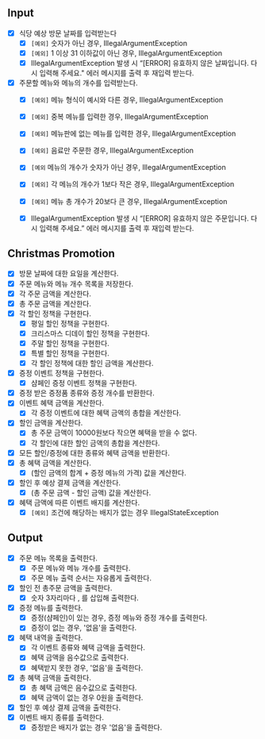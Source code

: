 ## Input

- [x]  식당 예상 방문 날짜를 입력받는다
   - [x]  `[예외]` 숫자가 아닌 경우, IllegalArgumentException
   - [x]  `[예외]` 1 이상 31 이하값이 아닌 경우, IllegalArgumentException
   - [x]  IllegalArgumentException 발생 시 “[ERROR] 유효하지 않은 날짜입니다. 다시 입력해 주세요." 에러 메시지를 출력 후 재입력 받는다.
- [x]  주문할 메뉴와 메뉴의 개수를 입력받는다.
   - [x]  `[예외]` 메뉴 형식이 예시와 다른 경우, IllegalArgumentException
   - [x]  `[예외]` 중복 메뉴를 입력한 경우, IllegalArgumentException
   - [x]  `[예외]` 메뉴판에 없는 메뉴를 입력한 경우, IllegalArgumentException
   - [x]  `[예외]` 음료만 주문한 경우, IllegalArgumentException
   - [x]  `[예외`  메뉴의 개수가 숫자가 아닌 경우, IllegalArgumentException
   - [x]  `[예외]` 각 메뉴의 개수가 1보다 작은 경우, IllegalArgumentException
   - [x]  `[예외]` 메뉴 총 개수가 20보다 큰 경우, IllegalArgumentException
   - [x]  IllegalArgumentException 발생 시 “[ERROR] 유효하지 않은 주문입니다. 다시 입력해 주세요.” 에러 메시지를 출력 후 재입력 받는다.


## Christmas Promotion

- [x]  방문 날짜에 대한 요일을 계산한다.
- [x]  주문 메뉴와 메뉴 개수 목록을 저장한다.
- [x]  각 주문 금액을 계산한다.
- [x]  총 주문 금액을 계산한다.
- [x]  각 할인 정책을 구현한다.
   - [x]  평일 할인 정책을 구현한다.
   - [x]  크리스마스 디데이 할인 정책을 구현한다.
   - [x]  주말 할인 정책을 구현한다.
   - [x]  특별 할인 정책을 구현한다.
   - [x]  각 할인 정책에 대한 할인 금액을 계산한다.
- [x]  증정 이벤트 정책을 구현한다.
   - [x]  샴페인 증정 이벤트 정책을 구현한다.
- [x]  증정 받은 증정품 종류와 증정 개수를 반환한다.
- [x]  이벤트 혜택 금액을 계산한다.
   - [x]  각 증정 이벤트에 대한 혜택 금액의 총합을 계산한다.
- [x]  할인 금액을 계산한다.
   - [x]  총 주문 금액이 10000원보다 작으면 혜택을 받을 수 없다.
   - [x]  각 할인에 대한 할인 금액의 총합을 계산한다.
- [x]  모든 할인/증정에 대한 종류와 혜택 금액을 반환한다.
- [x]  총 혜택 금액을 계산한다.
   - [x]  (할인 금액의 합계 + 증정 메뉴의 가격) 값을 계산한다.
- [x]  할인 후 예상 결제 금액을 계산한다.
   - [x]  (총 주문 금액 - 할인 금액) 값을 계산한다.
- [x]  혜택 금액에 따른 이벤트 배지를 계산한다.
   - [x]  `[예외]` 조건에 해당하는 배지가 없는 경우 IllegalStateException

## Output

- [x]  주문 메뉴 목록을 출력한다.
   - [x]  주문 메뉴와 메뉴 개수를 출력한다.
   - [x]  주문 메뉴 출력 순서는 자유롭게 출력한다.
- [x]  할인 전 총주문 금액을 출력한다.
   - [x]  숫자 3자리마다 , 를 삽입해 출력한다.
- [x]  증정 메뉴를 출력한다.
   - [x]  증정(샴페인)이 있는 경우, 증정 메뉴와 증정 개수를 출력한다.
   - [x]  증정이 없는 경우, '없음'을 출력한다.
- [x]  혜택 내역을 출력한다.
   - [x]  각 이벤트 종류와 혜택 금액을 출력한다.
   - [x]  혜택 금액을 음수값으로 출력한다.
   - [x]  혜택받지 못한 경우, '없음'을 출력한다.
- [x]  총 혜택 금액을 출력한다.
   - [x]  총 혜택 금액은 음수값으로 출력한다.
   - [x]  혜택 금액이 없는 경우 0원을 출력한다.
- [x]  할인 후 예상 결제 금액을 출력한다.
- [x]  이벤트 배지 종류를 출력한다.
   - [x]  증정받은 배지가 없는 경우 '없음'을 출력한다.